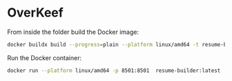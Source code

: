 # OverKeef

From inside the folder build the Docker image:

```bash
docker buildx build --progress=plain --platform linux/amd64 -t resume-builder:latest --load .
```
Run the Docker container:

```bash
docker run --platform linux/amd64 -p 8501:8501  resume-builder:latest
```
